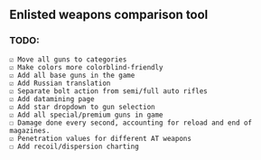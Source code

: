 ## Enlisted weapons comparison tool

 ### TODO:

    ☑ Move all guns to categories
    ☑ Make colors more colorblind-friendly
    ☑ Add all base guns in the game
    ☑ Add Russian translation
    ☑ Separate bolt action from semi/full auto rifles
    ☑ Add datamining page
    ☑ Add star dropdown to gun selection
    ☑ Add all special/premium guns in game
    ☐ Damage done every second, accounting for reload and end of magazines.
    ☑ Penetration values for different AT weapons
    ☐ Add recoil/dispersion charting